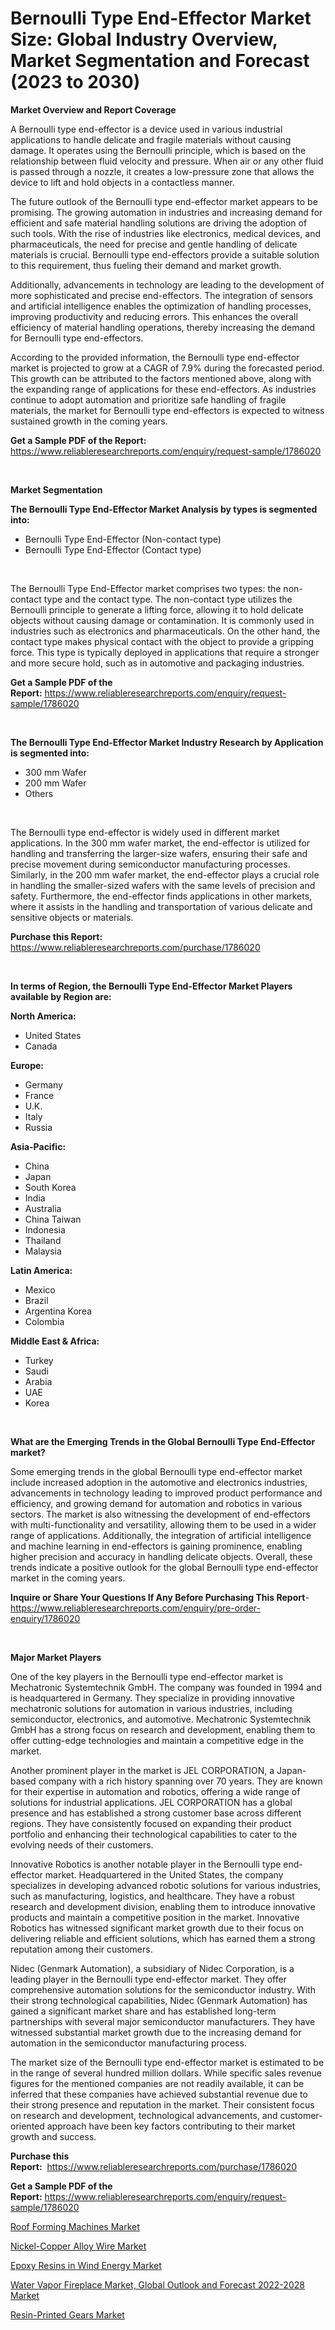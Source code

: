 <p><h1>Bernoulli Type End-Effector Market Size: Global Industry Overview, Market Segmentation and Forecast (2023 to 2030)</h1></p><p><strong>Market Overview and Report Coverage</strong></p>
<p><p>A Bernoulli type end-effector is a device used in various industrial applications to handle delicate and fragile materials without causing damage. It operates using the Bernoulli principle, which is based on the relationship between fluid velocity and pressure. When air or any other fluid is passed through a nozzle, it creates a low-pressure zone that allows the device to lift and hold objects in a contactless manner.</p><p>The future outlook of the Bernoulli type end-effector market appears to be promising. The growing automation in industries and increasing demand for efficient and safe material handling solutions are driving the adoption of such tools. With the rise of industries like electronics, medical devices, and pharmaceuticals, the need for precise and gentle handling of delicate materials is crucial. Bernoulli type end-effectors provide a suitable solution to this requirement, thus fueling their demand and market growth.</p><p>Additionally, advancements in technology are leading to the development of more sophisticated and precise end-effectors. The integration of sensors and artificial intelligence enables the optimization of handling processes, improving productivity and reducing errors. This enhances the overall efficiency of material handling operations, thereby increasing the demand for Bernoulli type end-effectors.</p><p>According to the provided information, the Bernoulli type end-effector market is projected to grow at a CAGR of 7.9% during the forecasted period. This growth can be attributed to the factors mentioned above, along with the expanding range of applications for these end-effectors. As industries continue to adopt automation and prioritize safe handling of fragile materials, the market for Bernoulli type end-effectors is expected to witness sustained growth in the coming years.</p></p>
<p><strong>Get a Sample PDF of the Report:</strong> <a href="https://www.reliableresearchreports.com/enquiry/request-sample/1786020">https://www.reliableresearchreports.com/enquiry/request-sample/1786020</a></p>
<p>&nbsp;</p>
<p><strong>Market Segmentation</strong></p>
<p><strong>The Bernoulli Type End-Effector Market Analysis by types is segmented into:</strong></p>
<p><ul><li>Bernoulli Type End-Effector (Non-contact type)</li><li>Bernoulli Type End-Effector (Contact type)</li></ul></p>
<p>&nbsp;</p>
<p><p>The Bernoulli Type End-Effector market comprises two types: the non-contact type and the contact type. The non-contact type utilizes the Bernoulli principle to generate a lifting force, allowing it to hold delicate objects without causing damage or contamination. It is commonly used in industries such as electronics and pharmaceuticals. On the other hand, the contact type makes physical contact with the object to provide a gripping force. This type is typically deployed in applications that require a stronger and more secure hold, such as in automotive and packaging industries.</p></p>
<p><strong>Get a Sample PDF of the Report:</strong>&nbsp;<a href="https://www.reliableresearchreports.com/enquiry/request-sample/1786020">https://www.reliableresearchreports.com/enquiry/request-sample/1786020</a></p>
<p>&nbsp;</p>
<p><strong>The Bernoulli Type End-Effector Market Industry Research by Application is segmented into:</strong></p>
<p><ul><li>300 mm Wafer</li><li>200 mm Wafer</li><li>Others</li></ul></p>
<p>&nbsp;</p>
<p><p>The Bernoulli type end-effector is widely used in different market applications. In the 300 mm wafer market, the end-effector is utilized for handling and transferring the larger-size wafers, ensuring their safe and precise movement during semiconductor manufacturing processes. Similarly, in the 200 mm wafer market, the end-effector plays a crucial role in handling the smaller-sized wafers with the same levels of precision and safety. Furthermore, the end-effector finds applications in other markets, where it assists in the handling and transportation of various delicate and sensitive objects or materials.</p></p>
<p><strong>Purchase this Report:</strong>&nbsp; <a href="https://www.reliableresearchreports.com/purchase/1786020">https://www.reliableresearchreports.com/purchase/1786020</a></p>
<p>&nbsp;</p>
<p><strong>In terms of Region, the Bernoulli Type End-Effector Market Players available by Region are:</strong></p>
<p>
    <p> <strong> North America: </strong>
        <ul>
            <li>United States</li>
            <li>Canada</li>
        </ul>
        </p> 
    <p> <strong> Europe: </strong>
        <ul>
            <li>Germany</li>
            <li>France</li>
            <li>U.K.</li>
            <li>Italy</li>
            <li>Russia</li>
        </ul>
        </p> 
    <p> <strong> Asia-Pacific: </strong>
        <ul>
            <li>China</li>
            <li>Japan</li>
            <li>South Korea</li>
            <li>India</li>
            <li>Australia</li>
            <li>China Taiwan</li>
            <li>Indonesia</li>
            <li>Thailand</li>
            <li>Malaysia</li>
        </ul>
        </p> 
    <p> <strong> Latin America: </strong>
        <ul>
            <li>Mexico</li>
            <li>Brazil</li>
            <li>Argentina Korea</li>
            <li>Colombia</li>
        </ul>
        </p> 
    <p> <strong> Middle East & Africa: </strong>
        <ul>
            <li>Turkey</li>
            <li>Saudi</li>
            <li>Arabia</li>
            <li>UAE</li>
            <li>Korea</li>
        </ul>
    </p>
    </p>
<p>&nbsp;</p>
<p><strong>What are the Emerging Trends in the Global Bernoulli Type End-Effector market?</strong></p>
<p><p>Some emerging trends in the global Bernoulli type end-effector market include increased adoption in the automotive and electronics industries, advancements in technology leading to improved product performance and efficiency, and growing demand for automation and robotics in various sectors. The market is also witnessing the development of end-effectors with multi-functionality and versatility, allowing them to be used in a wider range of applications. Additionally, the integration of artificial intelligence and machine learning in end-effectors is gaining prominence, enabling higher precision and accuracy in handling delicate objects. Overall, these trends indicate a positive outlook for the global Bernoulli type end-effector market in the coming years.</p></p>
<p><strong>Inquire or Share Your Questions If Any Before Purchasing This Report</strong>- <a href="https://www.reliableresearchreports.com/enquiry/pre-order-enquiry/1786020">https://www.reliableresearchreports.com/enquiry/pre-order-enquiry/1786020</a></p>
<p>&nbsp;</p>
<p><strong>Major Market Players</strong></p>
<p><p>One of the key players in the Bernoulli type end-effector market is Mechatronic Systemtechnik GmbH. The company was founded in 1994 and is headquartered in Germany. They specialize in providing innovative mechatronic solutions for automation in various industries, including semiconductor, electronics, and automotive. Mechatronic Systemtechnik GmbH has a strong focus on research and development, enabling them to offer cutting-edge technologies and maintain a competitive edge in the market.</p><p>Another prominent player in the market is JEL CORPORATION, a Japan-based company with a rich history spanning over 70 years. They are known for their expertise in automation and robotics, offering a wide range of solutions for industrial applications. JEL CORPORATION has a global presence and has established a strong customer base across different regions. They have consistently focused on expanding their product portfolio and enhancing their technological capabilities to cater to the evolving needs of their customers.</p><p>Innovative Robotics is another notable player in the Bernoulli type end-effector market. Headquartered in the United States, the company specializes in developing advanced robotic solutions for various industries, such as manufacturing, logistics, and healthcare. They have a robust research and development division, enabling them to introduce innovative products and maintain a competitive position in the market. Innovative Robotics has witnessed significant market growth due to their focus on delivering reliable and efficient solutions, which has earned them a strong reputation among their customers.</p><p>Nidec (Genmark Automation), a subsidiary of Nidec Corporation, is a leading player in the Bernoulli type end-effector market. They offer comprehensive automation solutions for the semiconductor industry. With their strong technological capabilities, Nidec (Genmark Automation) has gained a significant market share and has established long-term partnerships with several major semiconductor manufacturers. They have witnessed substantial market growth due to the increasing demand for automation in the semiconductor manufacturing process.</p><p>The market size of the Bernoulli type end-effector market is estimated to be in the range of several hundred million dollars. While specific sales revenue figures for the mentioned companies are not readily available, it can be inferred that these companies have achieved substantial revenue due to their strong presence and reputation in the market. Their consistent focus on research and development, technological advancements, and customer-oriented approach have been key factors contributing to their market growth and success.</p></p>
<p><strong>Purchase this Report:</strong>&nbsp;&nbsp;<a href="https://www.reliableresearchreports.com/purchase/1786020">https://www.reliableresearchreports.com/purchase/1786020</a></p>
<p></p>
<p><strong>Get a Sample PDF of the Report:</strong>&nbsp;<a href="https://www.reliableresearchreports.com/enquiry/request-sample/1786020">https://www.reliableresearchreports.com/enquiry/request-sample/1786020</a></p>
<p><p><a href="https://github.com/zebdakicsin/Market-Research-Report-List-1/blob/main/roof-forming-machines-market.md">Roof Forming Machines Market</a></p><p><a href="https://www.linkedin.com/pulse/nickel-copper-alloy-wire-market-size-growth-forecast-from-2023/">Nickel-Copper Alloy Wire Market</a></p><p><a href="https://www.linkedin.com/pulse/decoding-epoxy-resins-wind-energy-market-deep-dive-latest-trends/">Epoxy Resins in Wind Energy Market</a></p><p><a href="https://medium.com/@reyeshowell655/decoding-water-vapor-fireplace-market-global-outlook-and-forecast-2022-2028-market-metrics-market-e0fda7188904">Water Vapor Fireplace Market, Global Outlook and Forecast 2022-2028 Market</a></p><p><a href="https://github.com/Krish2023na/Market-Research-Report-List-1/blob/main/resin-printed-gears-market.md">Resin-Printed Gears Market</a></p></p>